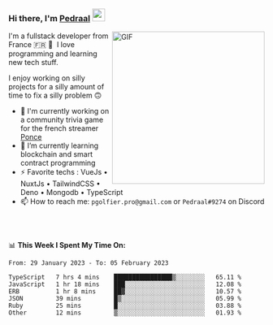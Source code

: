 ### Hi there, I'm <a href="https://pedraal.dev" target="_blank">Pedraal</a> <img src="https://media.giphy.com/media/hvRJCLFzcasrR4ia7z/giphy.gif" width="25px">
<img align="right" alt="GIF" src="https://pedraal.dev/avatar.png" width="300" height="300" />

I'm a fullstack developer from France 🇫🇷 🥖 &nbsp;I love programming and learning new
tech stuff.

I enjoy working on silly projects for a silly amount of time to fix a silly problem 🙃

- 🔭  I'm currently working on a community trivia game for the french streamer <a href="https://twitch.tv/ponce" target="_blank">Ponce</a>
- 🌱 I’m currently learning blockchain and smart contract programming
- ⚡ Favorite techs : VueJs &bull; NuxtJs &bull; TailwindCSS &bull; Deno &bull; Mongodb &bull; TypeScript
- 📫 How to reach me: `pgolfier.pro@gmail.com` or `Pedraal#9274` on Discord

<br>
<br>

📊 **This Week I Spent My Time On:**
<!--START_SECTION:waka-->

```text
From: 29 January 2023 - To: 05 February 2023

TypeScript   7 hrs 4 mins    ████████████████▒░░░░░░░░   65.11 %
JavaScript   1 hr 18 mins    ███░░░░░░░░░░░░░░░░░░░░░░   12.08 %
ERB          1 hr 8 mins     ██▓░░░░░░░░░░░░░░░░░░░░░░   10.57 %
JSON         39 mins         █▒░░░░░░░░░░░░░░░░░░░░░░░   05.99 %
Ruby         25 mins         █░░░░░░░░░░░░░░░░░░░░░░░░   03.88 %
Other        12 mins         ▒░░░░░░░░░░░░░░░░░░░░░░░░   01.93 %
```

<!--END_SECTION:waka-->
